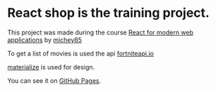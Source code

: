 # React shop is the training project.

This project was made during the course [React for modern web applications](https://stepik.org/course/114197/syllabus) by [michey85](https://github.com/michey85)

To get a list of movies is used the api [fortniteapi.io](https://fortniteapi.io/)

[materialize](https://materializecss.com/about.html) is used for design.

You can see it on [GitHub Pages][def].

[def]: https://akamyshan.github.io/react-shop
